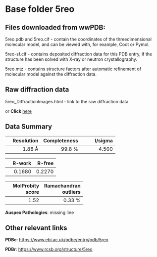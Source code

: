 # Base folder 5reo

## Files downloaded from wwPDB:

5reo.pdb and 5reo.cif - contain the coordinates of the threedimensional molecular model, and can be viewed with, for example, Coot or Pymol.

5reo-sf.cif - contains deposited diffraction data for this PDB entry, if the structure has been solved with X-ray or neutron crystallography.

5reo.mtz - contains structure factors after automatic refinement of molecular model against the diffraction data.

## Raw diffraction data

5reo_DiffractionImages.html - link to the raw diffraction data 

or **Click** [here](https://zenodo.org/record/3730956) 

## Data Summary
|   | Resolution | Completeness| I/sigma |
|---|-------------:|----------------:|--------------:|
|   |1.88 Å|99.8  %|<img width=50/>4.500|

|   | **R-work**| **R-free**   
|---|-------------:|----------------:|           
||  0.1680|  0.2270|

|   |**MolProbity<br>score**| **Ramachandran<br>outliers** 
|---|-------------:|----------------:|
||  1.52|  0.33 %|

**Auspex Pathologies**: missing line

 

## Other relevant links 
**PDBe**:  https://www.ebi.ac.uk/pdbe/entry/pdb/5reo
 
**PDBr**: https://www.rcsb.org/structure/5reo 

